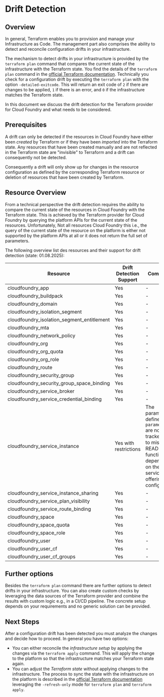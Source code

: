 # Drift Detection

## Overview

In general, Terraform enables you to provision and manage your Infrastructure as Code. The management part also comprises the ability to detect and reconcile configuration drifts in your infrastructure.

The mechanism to detect drifts in your infrastructure is provided by the `terraform plan` command that compares the current state of the infrastructure with the Terraform state. You find the details of the `terraform plan` command in the [official Terraform documentation](https://developer.hashicorp.com/terraform/cli/commands/plan). Technically you check for a configuration drift by executing the `terraform plan` with the option `-detailed-exitcode`. This will return an exit code of `2` if there are changes to be applied, `1` if there is an error, and `0` if the infrastructure matches the Terraform state.

In this document we discuss the drift detection for the Terraform provider for Cloud Foundry and what needs to be considered.

## Prerequisites

A drift can only be detected if the resources in Cloud Foundry have either been *created* by Terraform or if they have been *imported* into the Terraform state. Any resources that have been created manually and are not reflected in the Terraform state are "invisible" to Terraform and a drift can consequently not be detected.

Consequently a drift will only show up for changes in the resource configuration as defined by the corresponding Terraform resource or deletion of resources that have been created by Terraform.

## Resource Overview

From a technical perspective the drift detection requires the ability to compare the current state of the resources in Cloud Foundry with the Terraform state. This is achieved by the Terraform provider for Cloud Foundry by querying the platform APIs for the current state of the resources. Unfortunately, Not all resources Cloud Foundry this i.e., the query of the current state of the resource on the platform is either not supported by the platform APIs at all or it does not return the full set of parameters.

The following overview list des resources and their support for drift detection (state: 01.08.2025):

| Resource                                               | Drift Detection Support | Comments                                                                                                                                  |
|---                                                     |---                      |---                                                                                                                                        |
| cloudfoundry_app                                       | Yes                     | -                                                                                                                                         |
| cloudfoundry_buildpack                                 | Yes                     | -                                                                                                                                         |
| cloudfoundry_domain                                    | Yes                     | -                                                                                                                                         |
| cloudfoundry_isolation_segment                         | Yes                     | -                                                                                                                                         |
| cloudfoundry_isolation_segment_entitlement             | Yes                     | -                                                                                                                                         |
| cloudfoundry_mta                                       | Yes                     | -                                                                                                                                         |
| cloudfoundry_network_policy                            | Yes                     | -                                                                                                                                         |
| cloudfoundry_org                                       | Yes                     | -                                                                                                                                         |
| cloudfoundry_org_quota                                 | Yes                     | -                                                                                                                                         |
| cloudfoundry_org_role                                  | Yes                     | -                                                                                                                                         |
| cloudfoundry_route                                     | Yes                     | -                                                                                                                                         |
| cloudfoundry_security_group                            | Yes                     | -                                                                                                                                         |
| cloudfoundry_security_group_space_binding              | Yes                     | -                                                                                                                                         |
| cloudfoundry_service_broker                            | Yes                     | -                                                                                                                                         |
| cloudfoundry_service_credential_binding                | Yes                     | -                                                                                                                                         |
| cloudfoundry_service_instance                          | Yes with restrictions   | The parameters defined via `parameters` are not tracked due to missing READ functionality depending on the service offering configuration |                                                                                                                                         |
| cloudfoundry_service_instance_sharing                  | Yes                     | -                                                                                                                                         |
| cloudfoundry_service_plan_visibility                   | Yes                     | -                                                                                                                                         |
| cloudfoundry_service_route_binding                     | Yes                     | -                                                                                                                                         |
| cloudfoundry_space                                     | Yes                     | -                                                                                                                                         |
| cloudfoundry_space_quota                               | Yes                     | -                                                                                                                                         |
| cloudfoundry_space_role                                | Yes                     | -                                                                                                                                         |
| cloudfoundry_user                                      | Yes                     | -                                                                                                                                         |
| cloudfoundry_user_cf                                   | Yes                     | -                                                                                                                                         |
| cloudfoundry_user_cf_groups                            | Yes                     | -                                                                                                                                         |

## Further options

Besides the `terraform plan` command there are further options to detect drifts in your infrastructure. You can also create custom checks by leveraging the data sources of the Terraform provider and combine the results with custom logic e.g., in a CI/CD pipeline. The concrete setup depends on your requirements and no generic solution can be provided.

## Next Steps

After a configuration drift has been detected you must analyze the changes and decide how to proceed. In general you have two options:

- You can either reconcile the *infrastructure setup* by applying the changes via the `terraform apply` command. This will apply the change to the platform so that the infrastructure matches your Terraform state again.
- You can adjust the *Terraform state* without applying changes to the infrastructure. The process to sync the state with the infrastructure on the platform is described in the [official Terraform documentation](https://developer.hashicorp.com/terraform/tutorials/state/refresh) leveraging the `-refresh-only` mode for `terraform plan` and `terraform apply`.
